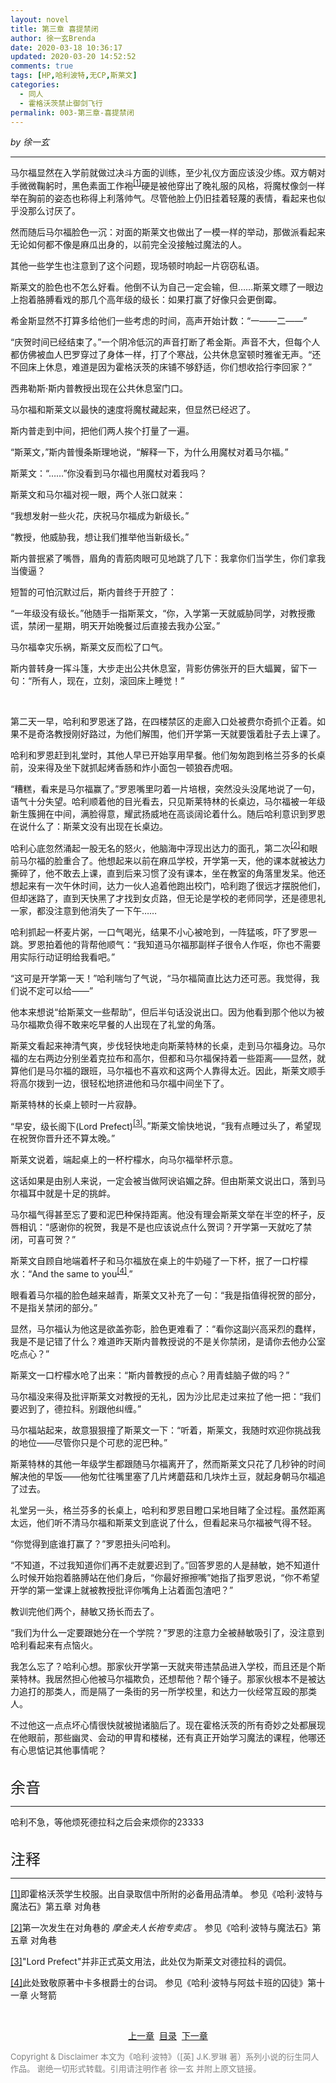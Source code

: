 ```yaml
---
layout: novel
title: 第三章 喜提禁闭
author: 徐一玄Brenda
date: 2020-03-18 10:36:17
updated: 2020-03-20 14:52:52
comments: true
tags: [HP,哈利波特,无CP,斯莱文]
categories:
  - 同人
  - 霍格沃茨禁止御剑飞行
permalink: 003-第三章-喜提禁闭
---
```


*by 徐一玄*

---
马尔福显然在入学前就做过决斗方面的训练，至少礼仪方面应该没少练。双方朝对手微微鞠躬时，黑色素面工作袍<span id="[1]原文"><sup>[[1]](#[1])</sup>硬是被他穿出了晚礼服的风格，将魔杖像剑一样举在胸前的姿态也称得上利落帅气。尽管他脸上仍旧挂着轻蔑的表情，看起来也似乎没那么讨厌了。

然而随后马尔福脸色一沉：对面的斯莱文也做出了一模一样的举动，那做派看起来无论如何都不像是麻瓜出身的，以前完全没接触过魔法的人。

其他一些学生也注意到了这个问题，现场顿时响起一片窃窃私语。

斯莱文的脸色也不怎么好看。他倒不认为自己一定会输，但……斯莱文瞟了一眼边上抱着胳膊看戏的那几个高年级的级长：如果打赢了好像只会更倒霉。

希金斯显然不打算多给他们一些考虑的时间，高声开始计数：“一——二——”

“庆贺时间已经结束了。”一个阴冷低沉的声音打断了希金斯。声音不大，但每个人都仿佛被血人巴罗穿过了身体一样，打了个寒战，公共休息室顿时雅雀无声。“还不回床上休息，难道是因为霍格沃茨的床铺不够舒适，你们想收拾行李回家？”

西弗勒斯·斯内普教授出现在公共休息室门口。

马尔福和斯莱文以最快的速度将魔杖藏起来，但显然已经迟了。

斯内普走到中间，把他们两人挨个打量了一遍。

“斯莱文，”斯内普慢条斯理地说，“解释一下，为什么用魔杖对着马尔福。” 

斯莱文：“……”你没看到马尔福也用魔杖对着我吗？

斯莱文和马尔福对视一眼，两个人张口就来：

“我想发射一些火花，庆祝马尔福成为新级长。”

“教授，他威胁我，想让我们推举他当新级长。”

斯内普抿紧了嘴唇，眉角的青筋肉眼可见地跳了几下：我拿你们当学生，你们拿我当傻逼？

短暂的可怕沉默过后，斯内普终于开腔了：

“一年级没有级长。”他随手一指斯莱文，“你，入学第一天就威胁同学，对教授撒谎，禁闭一星期，明天开始晚餐过后直接去我办公室。”

马尔福幸灾乐祸，斯莱文反而松了口气。

斯内普转身一挥斗篷，大步走出公共休息室，背影仿佛张开的巨大蝠翼，留下一句：“所有人，现在，立刻，滚回床上睡觉！”

<br>

第二天一早，哈利和罗恩迷了路，在四楼禁区的走廊入口处被费尔奇抓个正着。如果不是奇洛教授刚好路过，为他们解围，他们开学第一天就要饿着肚子去上课了。

哈利和罗恩赶到礼堂时，其他人早已开始享用早餐。他们匆匆跑到格兰芬多的长桌前，没来得及坐下就抓起烤香肠和炸小面包一顿狼吞虎咽。

“糟糕，看来是马尔福赢了。”罗恩嘴里叼着一片培根，突然没头没尾地说了一句，语气十分失望。哈利顺着他的目光看去，只见斯莱特林的长桌边，马尔福被一年级新生簇拥在中间，满脸得意，耀武扬威地在高谈阔论着什么。随后哈利意识到罗恩在说什么了：斯莱文没有出现在长桌边。

哈利心底忽然涌起一股无名的怒火，他脑海中浮现出达力的面孔，第二次<span id="[2]原文"><sup>[[2]](#[2])</sup>和眼前马尔福的脸重合了。他想起来以前在麻瓜学校，开学第一天，他的课本就被达力撕碎了，他不敢去上课，直到后来习惯了没有课本，坐在教室的角落里发呆。他还想起来有一次午休时间，达力一伙人追着他跑出校门，哈利跑了很远才摆脱他们，但却迷路了，直到天快黑了才找到女贞路，但无论是学校的老师同学，还是德思礼一家，都没注意到他消失了一下午……

哈利抓起一杯麦片粥，一口气喝光，结果不小心被呛到，一阵猛咳，吓了罗恩一跳。罗恩拍着他的背帮他顺气：“我知道马尔福那副样子很令人作呕，你也不需要用实际行动证明给我看吧。”

“这可是开学第一天！”哈利喘匀了气说，“马尔福简直比达力还可恶。我觉得，我们说不定可以给——”

他本来想说“给斯莱文一些帮助”，但后半句话没说出口。因为他看到那个他以为被马尔福欺负得不敢来吃早餐的人出现在了礼堂的角落。

斯莱文看起来神清气爽，步伐轻快地走向斯莱特林的长桌，走到马尔福身边。马尔福的左右两边分别坐着克拉布和高尔，但都和马尔福保持着一些距离——显然，就算他们是马尔福的跟班，马尔福也不喜欢和这两个人靠得太近。因此，斯莱文顺手将高尔拨到一边，很轻松地挤进他和马尔福中间坐下了。

斯莱特林的长桌上顿时一片寂静。

“早安，级长阁下(Lord Prefect)<span id="[3]原文"><sup>[[3]](#[3])</sup>。”斯莱文愉快地说，“我有点睡过头了，希望现在祝贺你晋升还不算太晚。”

斯莱文说着，端起桌上的一杯柠檬水，向马尔福举杯示意。

这话如果是由别人来说，一定会被当做阿谀谄媚之辞。但由斯莱文说出口，落到马尔福耳中就是十足的挑衅。

马尔福气得甚至忘了要和泥巴种保持距离。他没有理会斯莱文举在半空的杯子，反唇相讥：“感谢你的祝贺，我是不是也应该说点什么贺词？开学第一天就吃了禁闭，可喜可贺？”

斯莱文自顾自地端着杯子和马尔福放在桌上的牛奶碰了一下杯，抿了一口柠檬水：“And the same to you<span id="[4]原文"><sup>[[4]](#[4])</sup>.”

眼看着马尔福的脸色越来越青，斯莱文又补充了一句：“我是指值得祝贺的部分，不是指关禁闭的部分。”

显然，马尔福认为他这是欲盖弥彰，脸色更难看了：“看你这副兴高采烈的蠢样，我是不是记错了什么？难道昨天斯内普教授说的不是关你禁闭，是请你去他办公室吃点心？”

斯莱文一口柠檬水呛了出来：“斯内普教授的点心？用青蛙脑子做的吗？”

马尔福没来得及批评斯莱文对教授的无礼，因为沙比尼走过来拉了他一把：“我们要迟到了，德拉科。别跟他纠缠。”

马尔福站起来，故意狠狠撞了斯莱文一下：“听着，斯莱文，我随时欢迎你挑战我的地位——尽管你只是个可悲的泥巴种。”

斯莱特林的其他一年级学生都跟随马尔福离开了，然而斯莱文只花了几秒钟的时间解决他的早饭——他匆忙往嘴里塞了几片烤蘑菇和几块炸土豆，就起身朝马尔福追了过去。

礼堂另一头，格兰芬多的长桌上，哈利和罗恩目瞪口呆地目睹了全过程。虽然距离太远，他们听不清马尔福和斯莱文到底说了什么，但看起来马尔福被气得不轻。

“你觉得到底谁打赢了？”罗恩扭头问哈利。

“不知道，不过我知道你们再不走就要迟到了。”回答罗恩的人是赫敏，她不知道什么时候开始抱着胳膊站在他们身后，“你最好擦擦嘴”她指了指罗恩说，“你不希望开学的第一堂课上就被教授批评你嘴角上沾着面包渣吧？”

教训完他们两个，赫敏又扬长而去了。

“我们为什么一定要跟她分在一个学院？”罗恩的注意力全被赫敏吸引了，没注意到哈利看起来有点恼火。

我怎么忘了？哈利心想。那家伙开学第一天就夹带违禁品进入学校，而且还是个斯莱特林。我居然担心他被马尔福欺负，还想帮他？帮个锤子。那家伙根本不是被达力追打的那类人，而是隔了一条街的另一所学校里，和达力一伙经常互殴的那类人。

不过他这一点点坏心情很快就被抛诸脑后了。现在霍格沃茨的所有奇妙之处都展现在他眼前，那些幽灵、会动的甲胄和楼梯，还有真正开始学习魔法的课程，他哪还有心思惦记其他事情呢？

<br>

<div class=footnote>
<font size=5>余音</font>

---
哈利不急，等他烦死德拉科之后会来烦你的23333

</div>

<br>

<div class=footnote>
<font size=5>注释</font>

---
<span id="[1]">[[1]](#[1]原文)即霍格沃茨学生校服。出自录取信中所附的必备用品清单。
参见《哈利·波特与魔法石》第五章 对角巷

<span id="[2]">[[2]](#[2]原文)第一次发生在对角巷的 *摩金夫人长袍专卖店* 。
参见《哈利·波特与魔法石》第五章 对角巷

<span id="[3]">[[3]](#[3]原文)"Lord Prefect"并非正式英文用法，此处仅为斯莱文对德拉科的调侃。

<span id="[4]">[[4]](#[4]原文)此处致敬原著中卡多根爵士的台词。
参见《哈利·波特与阿兹卡班的囚徒》第十一章 火弩箭

</div>

<br>

<center>

[上一章](../002-第二章-“级长”选拔)&nbsp;&nbsp;[目录](../000-目录)&nbsp;&nbsp;[下一章](../004-第四章-厚颜无耻)
</center>

<font color=gray size=2>

Copyright & Disclaimer
本文为《哈利·波特》（[英] J.K.罗琳 著）系列小说的衍生同人作品。
谢绝一切形式转载。引用请注明作者 徐一玄 并附上原文链接。
</font>
